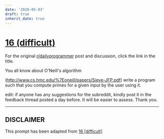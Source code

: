 ```yaml
---
date: '2020-05-03'
draft: true
inherit_date: true
---
```


# [16 (difficult)](https://www.reddit.com/r/dailyprogrammer/comments/q8ays/2272012_challenge_16_difficult/)

For the original [r/dailyprogrammer](https://www.reddit.com/r/dailyprogrammer/) post and discussion, click the link in the title.

You all know about O'Neill's algorithm 

(http://www.cs.hmc.edu/%7Eoneill/papers/Sieve-JFP.pdf)
write a program such that you compute primes for a given input by the user using it.

edit: if anyone has any suggestions for the subreddit, kindly post it in the feedback thread posted a day before. It will be easier to assess. Thank you.


----
## **DISCLAIMER**
This prompt has been adapted from [16 [difficult]](https://www.reddit.com/r/dailyprogrammer/comments/q8ays/2272012_challenge_16_difficult/
)
